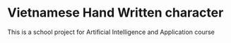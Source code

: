 # Vietnamese Hand Written character 
This is a school project for Artificial Intelligence and Application course  
